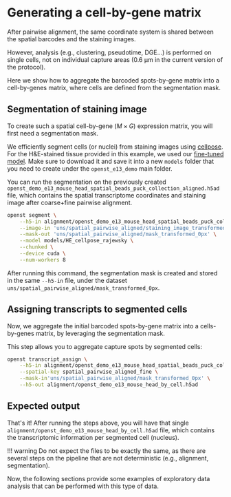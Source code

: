 # Generating a cell-by-gene matrix
After pairwise alignment, the same coordinate system is shared between the spatial barcodes and the
staining images. 

However, analysis (e.g., clustering, pseudotime, DGE...) is performed on single cells, not on individual capture areas 
(0.6 μm in the current version of the protocol).

Here we show how to aggregate the barcoded spots-by-gene matrix
into a cell-by-genes matrix, where cells are defined from the segmentation mask.

## Segmentation of staining image
To create such a spatial cell-by-gene ($M\times G$) expression matrix, you will first need a segmentation mask.

We efficiently segment cells (or nuclei) from staining images using [cellpose](https://github.com/MouseLand/cellpose).
For the H&E-stained tissue provided in this example, we used our [fine-tuned model](https://github.com/rajewsky-lab/openst/blob/main/models/HE_cellpose_rajewsky).
Make sure to download it and save it into a new `models` folder that you need to create under the `openst_e13_demo` main folder.

You can run the segmentation on the previously created `openst_demo_e13_mouse_head_spatial_beads_puck_collection_aligned.h5ad` file, which
contains the spatial transcriptome coordinates and staining image after coarse+fine pairwise alignment.

```sh
openst segment \
    --h5-in alignment/openst_demo_e13_mouse_head_spatial_beads_puck_collection_aligned.h5ad \
    --image-in 'uns/spatial_pairwise_aligned/staining_image_transformed' \
    --mask-out 'uns/spatial_pairwise_aligned/mask_transformed_0px' \
    --model models/HE_cellpose_rajewsky \
    --chunked \
    --device cuda \
    --num-workers 8
```

After running this command, the segmentation mask is created and stored in the same `--h5-in` file, under
the dataset `uns/spatial_pairwise_aligned/mask_transformed_0px`.

## Assigning transcripts to segmented cells
Now, we aggregate the initial barcoded spots-by-gene matrix into a cells-by-genes matrix, by leveraging the
segmentation mask.

This step allows you to aggregate capture spots by segmented cells:

```sh
openst transcript_assign \
    --h5-in alignment/openst_demo_e13_mouse_head_spatial_beads_puck_collection_aligned.h5ad \
    --spatial-key spatial_pairwise_aligned_fine \
    --mask-in'uns/spatial_pairwise_aligned/mask_transformed_0px' \
    --h5-out alignment/openst_demo_e13_mouse_head_by_cell.h5ad
```

## Expected output
That's it! After running the steps above, you will have that single `alignment/openst_demo_e13_mouse_head_by_cell.h5ad` file,
which contains the transcriptomic information per segmented cell (nucleus).

!!! warning
    Do not expect the files to be exactly the same, as there are several
    steps on the pipeline that are not deterministic (e.g., alignment, segmentation).

Now, the following sections provide some examples of exploratory data analysis that can be performed with this type of data.